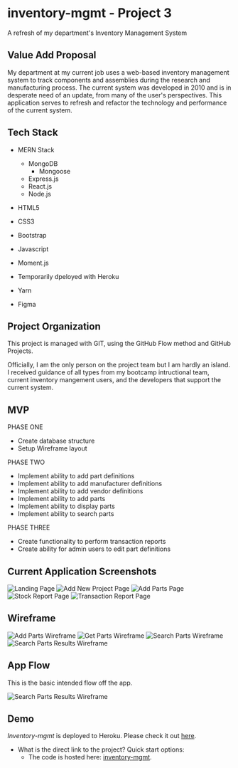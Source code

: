 # inventory-mgmt - Project 3

A refresh of my department's Inventory Management System

## Value Add Proposal

My department at my current job uses a web-based inventory management system to track components and assemblies during the research and manufacturing process. The current system was developed in 2010 and is in desperate need of an update, from many of the user's perspectives. This application serves to refresh and refactor the technology and performance of the current system.

## Tech Stack

- MERN Stack

  - MongoDB
    - Mongoose
  - Express.js
  - React.js
  - Node.js

- HTML5
- CSS3
- Bootstrap
- Javascript
- Moment.js
- Temporarily dpeloyed with Heroku
- Yarn
- Figma

## Project Organization

This project is managed with GIT, using the GitHub Flow method and GitHub Projects.

Officially, I am the only person on the project team but I am hardly an island. I received guidance of all types from my bootcamp intructional team, current inventory mangement users, and the developers that support the current system.

## MVP

PHASE ONE

- Create database structure
- Setup Wireframe layout

PHASE TWO

- Implement ability to add part definitions
- Implement ability to add manufacturer definitions
- Implement ability to add vendor definitions
- Implement ability to add parts
- Implement ability to display parts
- Implement ability to search parts

PHASE THREE

- Create functionality to perform transaction reports
- Create ability for admin users to edit part definitions

## Current Application Screenshots

![Landing Page](./client/public/images/landing.png?raw=true)
![Add New Project Page](./client/public/images/projectAdd.png)
![Add Parts Page](./client/public/images/addParts.png)
![Stock Report Page](./client/public/images/stockReport.png)
![Transaction Report Page](./client/public/images/transReport.png)

## Wireframe

![Add Parts Wireframe](./client/public/images/newAddParts.png?raw=true)
![Get Parts Wireframe](./client/public/images/newGetParts.png?raw=true)
![Search Parts Wireframe](./client/public/images/newSearchParts.png?raw=true)
![Search Parts Results Wireframe](./client/public/images/newSearchResults.png?raw=true)

## App Flow

This is the basic intended flow off the app.

![Search Parts Results Wireframe](./client/public/images/appFlow.png?raw=true)

## Demo

_Inventory-mgmt_ is deployed to Heroku. Please check it out [here](https://inventory-mgmt-ead.herokuapp.com/).

- What is the direct link to the project? Quick start options:
  - The code is hosted here: [inventory-mgmt](https://nicolejeanne.github.io/inventory-mgmt/).
